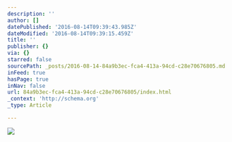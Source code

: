 ```yaml
---
description: ''
author: []
datePublished: '2016-08-14T09:39:43.985Z'
dateModified: '2016-08-14T09:39:15.459Z'
title: ''
publisher: {}
via: {}
starred: false
sourcePath: _posts/2016-08-14-84a9b3ec-fca4-413a-94cd-c28e70676805.md
inFeed: true
hasPage: true
inNav: false
url: 84a9b3ec-fca4-413a-94cd-c28e70676805/index.html
_context: 'http://schema.org'
_type: Article

---
```

![](https://the-grid-user-content.s3-us-west-2.amazonaws.com/e716190d-a963-4465-bab5-8940bfe9e5f5.png)